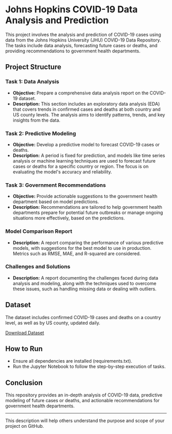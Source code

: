 <h1>Johns Hopkins COVID-19 Data Analysis and Prediction</h1>

This project involves the analysis and prediction of COVID-19 cases using data from the Johns Hopkins University (JHU) COVID-19 Data Repository. The tasks include data analysis, forecasting future cases or deaths, and providing recommendations to government health departments.

## Project Structure

### Task 1: Data Analysis
- **Objective:** Prepare a comprehensive data analysis report on the COVID-19 dataset.
- **Description:** This section includes an exploratory data analysis (EDA) that covers trends in confirmed cases and deaths at both country and US county levels. The analysis aims to identify patterns, trends, and key insights from the data.

### Task 2: Predictive Modeling
- **Objective:** Develop a predictive model to forecast COVID-19 cases or deaths.
- **Description:** A period is fixed for prediction, and models like time series analysis or machine learning techniques are used to forecast future cases or deaths for a specific country or region. The focus is on evaluating the model's accuracy and reliability.

### Task 3: Government Recommendations
- **Objective:** Provide actionable suggestions to the government health department based on model predictions.
- **Description:** Recommendations are tailored to help government health departments prepare for potential future outbreaks or manage ongoing situations more effectively, based on the predictions.

### Model Comparison Report
- **Description:** A report comparing the performance of various predictive models, with suggestions for the best model to use in production. Metrics such as RMSE, MAE, and R-squared are considered.

### Challenges and Solutions
- **Description:** A report documenting the challenges faced during data analysis and modeling, along with the techniques used to overcome these issues, such as handling missing data or dealing with outliers.

## Dataset
The dataset includes confirmed COVID-19 cases and deaths on a country level, as well as by US county, updated daily.

[Download Dataset](https://d3ilbtxij3aepc.cloudfront.net/projects/CDS-Capstone-Projects/covid-19.zip)

## How to Run
- Ensure all dependencies are installed (requirements.txt).
- Run the Jupyter Notebook to follow the step-by-step execution of tasks.

## Conclusion
This repository provides an in-depth analysis of COVID-19 data, predictive modeling of future cases or deaths, and actionable recommendations for government health departments.

---

This description will help others understand the purpose and scope of your project on GitHub.
